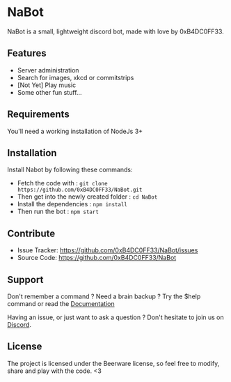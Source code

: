 

NaBot
========

NaBot is a small, lightweight discord bot, made with love by 0xB4DC0FF33.

Features
--------

- Server administration
- Search for images, xkcd or commitstrips
- [Not Yet] Play music
- Some other fun stuff...

Requirements
------------

You'll need a working installation of NodeJs 3+

Installation
------------

Install Nabot by following these commands:

- Fetch the code with :
    ```git clone https://github.com/0xB4DC0FF33/NaBot.git```
- Then get into the newly created folder :
    ```cd NaBot```
- Install the dependencies :
    ```npm install```
- Then run the bot :
    ``` npm start ```

Contribute
----------

- Issue Tracker: https://github.com/0xB4DC0FF33/NaBot/issues
- Source Code: https://github.com/0xB4DC0FF33/NaBot

Support
-------

Don't remember a command ? Need a brain backup ?
Try the $help command or read the [Documentation](WIP)

Having an issue, or just want to ask a question ?
Don't hesitate to join us on [Discord](https://discord.gg/Kpxqw3T).



License
-------

The project is licensed under the Beerware license, so feel free to modify, share and play with the code. <3
